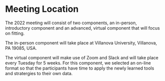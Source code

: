 # Meeting Location

The 2022 meeting will consist of two components, an in-person, introductory component and an advanced, virtual component that will focus on fitting. 

The in-person component will take place at Villanova University, Villanova, PA 19085, USA.

The virtual component will make use of Zoom and Slack and will take place every Tuesday for 5 weeks.  For this component, we selected an on-line format so that the participants have time to apply the newly learned tools and stratergies to their own data. 
